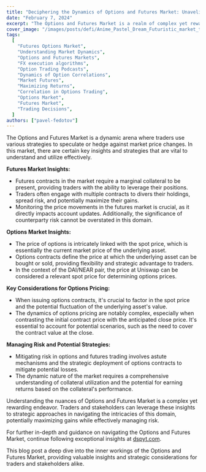 ```yaml
---
title: "Deciphering the Dynamics of Options and Futures Market: Unaveling the Intricacies"
date: "February 7, 2024"
excerpt: "The Options and Futures Market is a realm of complex yet rewarding financial derivatives.Traders can utilize options and futures to speculate on market price changes or hedge against risks."
cover_image: "/images/posts/defi/Anime_Pastel_Dream_Futuristic_market_trader_overseeing_a_compl_0.webp"
tags:
  [
    "Futures Options Market",
    "Understanding Market Dynamics",
    "Options and Futures Markets",
    "FX execution algorithms",
    "Option Trading Podcasts",
    "Dynamics of Option Correlations",
    "Market Futures",
    "Maximizing Returns",
    "Correlation in Options Trading",
    "Options Market",
    "Futures Market",
    "Trading Decisions",
  ]
authors: ["pavel-fedotov"]
---
```


The Options and Futures Market is a dynamic arena where traders use various strategies to speculate or hedge against market price changes. In this market, there are certain key insights and strategies that are vital to understand and utilize effectively.

**Futures Market Insights:**

- Futures contracts in the market require a marginal collateral to be present, providing traders with the ability to leverage their positions.
- Traders often engage with multiple contracts to divers their holdings, spread risk, and potentially maximize their gains.
- Monitoring the price movements in the futures market is crucial, as it directly impacts account updates. Additionally, the significance of counterparty risk cannot be overstated in this domain.

**Options Market Insights:**

- The price of options is intricately linked with the spot price, which is essentially the current market price of the underlying asset.
- Options contracts define the price at which the underlying asset can be bought or sold, providing flexibility and strategic advantage to traders.
- In the context of the DAI/NEAR pair, the price at Uniswap can be considered a relevant spot price for determining options prices.

**Key Considerations for Options Pricing:**

- When issuing options contracts, it's crucial to factor in the spot price and the potential fluctuation of the underlying asset's value.
- The dynamics of options pricing are notably complex, especially when contrasting the initial contract price with the anticipated close price. It's essential to account for potential scenarios, such as the need to cover the contract value at the close.

**Managing Risk and Potential Strategies:**

- Mitigating risk in options and futures trading involves astute mechanisms and the strategic deployment of options contracts to mitigate potential losses.
- The dynamic nature of the market requires a comprehensive understanding of collateral utilization and the potential for earning returns based on the collateral's performance.

Understanding the nuances of Options and Futures Market is a complex yet rewarding endeavor. Traders and stakeholders can leverage these insights to strategic approaches in navigating the intricacies of this domain, potentially maximizing gains while effectively managing risk.

For further in-depth and guidance on navigating the Options and Futures Market, continue following exceptional insights at [dspyt.com](https://dspyt.com).

This blog post a deep dive into the inner workings of the Options and Futures Market, providing valuable insights and strategic considerations for traders and stakeholders alike.
